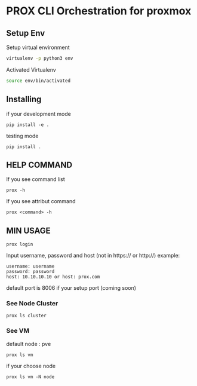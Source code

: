 # PROX CLI Orchestration for proxmox

## Setup Env
Setup virtual environment
``` bash
virtualenv -p python3 env
```
Activated Virtualenv
``` bash
source env/bin/activated
```

## Installing
if your development mode
```
pip install -e . 
```

testing mode
```
pip install . 
```

## HELP COMMAND
If you see command list
```
prox -h
```
If you see attribut command
```
prox <command> -h
```

## MIN USAGE
```
prox login
```
Input username, password and host (not in https:// or http://) example:
```
username: username
password: password
host: 10.10.10.10 or host: prox.com
```
default port is 8006 if your setup port (coming soon)

### See Node Cluster
```
prox ls cluster
```
### See VM 
default node : pve
```
prox ls vm
```
if your choose node

```
prox ls vm -N node
```
